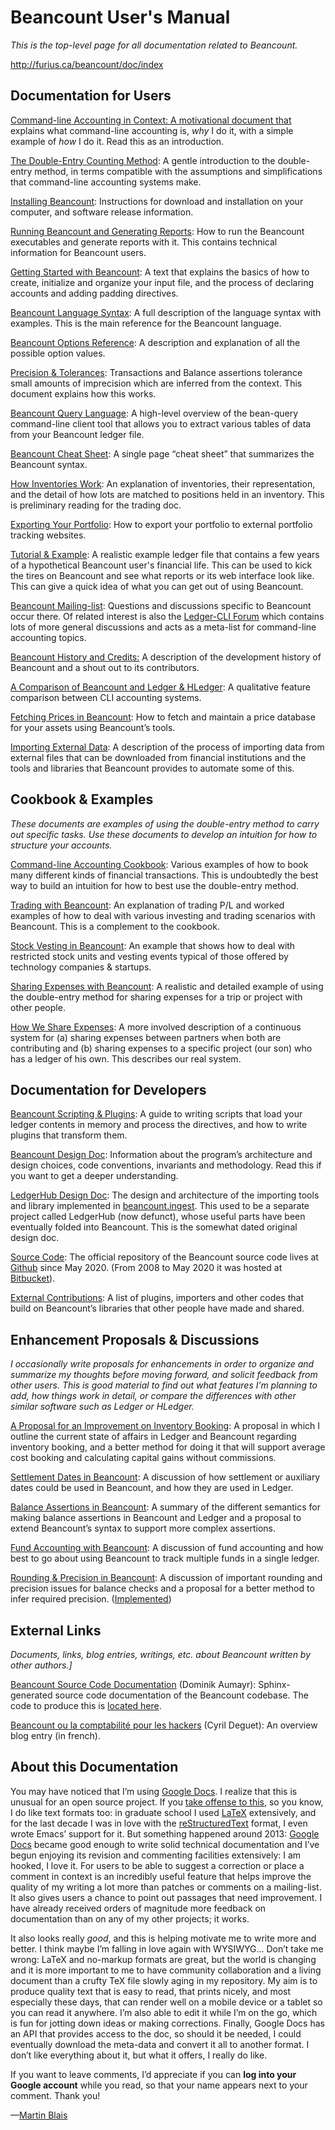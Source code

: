 Beancount User's Manual<a id="title"></a>
=========================================

*This is the top-level page for all documentation related to Beancount.*

[<span class="underline">http://furius.ca/beancount/doc/index</span>](http://furius.ca/beancount/doc/index)

Documentation for Users<a id="documentation-for-users"></a>
-----------------------------------------------------------

[<span class="underline">Command-line Accounting in Context</span>: A motivational document that](01_command_line_accounting_in_context.md) explains what command-line accounting is, *why* I do it, with a simple example of *how* I do it. Read this as an introduction.

[<span class="underline">The Double-Entry Counting Method</span>](02_the_double_entry_counting_method.md): A gentle introduction to the double-entry method, in terms compatible with the assumptions and simplifications that command-line accounting systems make.

[<span class="underline">Installing Beancount</span>](03_installing_beancount.md): Instructions for download and installation on your computer, and software release information.

[<span class="underline">Running Beancount and Generating Reports</span>](04_running_beancount_and_generating_reports.md): How to run the Beancount executables and generate reports with it. This contains technical information for Beancount users.

[<span class="underline">Getting Started with Beancount</span>](05_getting_started_with_beancount.md): A text that explains the basics of how to create, initialize and organize your input file, and the process of declaring accounts and adding padding directives.

[<span class="underline">Beancount Language Syntax</span>](06_beancount_language_syntax.md): A full description of the language syntax with examples. This is the main reference for the Beancount language.

[<span class="underline">Beancount Options Reference</span>](07_beancount_options_reference.md): A description and explanation of all the possible option values.

[<span class="underline">Precision & Tolerances</span>](08_precision_tolerances.md): Transactions and Balance assertions tolerance small amounts of imprecision which are inferred from the context. This document explains how this works.

[<span class="underline">Beancount Query Language</span>](09_beancount_query_language.md): A high-level overview of the bean-query command-line client tool that allows you to extract various tables of data from your Beancount ledger file.

[<span class="underline">Beancount Cheat Sheet</span>](10_beancount_cheat_sheet.md): A single page “cheat sheet” that summarizes the Beancount syntax.

[<span class="underline">How Inventories Work</span>](11_how_inventories_work.md): An explanation of inventories, their representation, and the detail of how lots are matched to positions held in an inventory. This is preliminary reading for the trading doc.

[<span class="underline">Exporting Your Portfolio</span>](12_exporting_your_portfolio.md): How to export your portfolio to external portfolio tracking websites.

[<span class="underline">Tutorial & Example</span>](13_tutorial_example.md): A realistic example ledger file that contains a few years of a hypothetical Beancount user's financial life. This can be used to kick the tires on Beancount and see what reports or its web interface look like. This can give a quick idea of what you can get out of using Beancount.

[<span class="underline">Beancount Mailing-list</span>](https://groups.google.com/forum/#!forum/beancount): Questions and discussions specific to Beancount occur there. Of related interest is also the [<span class="underline">Ledger-CLI Forum</span>](https://groups.google.com/forum/#!forum/ledger-cli) which contains lots of more general discussions and acts as a meta-list for command-line accounting topics.

[<span class="underline">Beancount History and Credits:</span>](14_beancount_history_and_credits.md) A description of the development history of Beancount and a shout out to its contributors.

[<span class="underline">A Comparison of Beancount and Ledger & HLedger</span>](15_a_comparison_of_beancount_and_ledger_hledger.md): A qualitative feature comparison between CLI accounting systems.

[<span class="underline">Fetching Prices in Beancount</span>](16_fetching_prices_in_beancount.md): How to fetch and maintain a price database for your assets using Beancount’s tools.

[<span class="underline">Importing External Data</span>](17_importing_external_data.md): A description of the process of importing data from external files that can be downloaded from financial institutions and the tools and libraries that Beancount provides to automate some of this.

Cookbook & Examples<a id="cookbook-examples"></a>
-------------------------------------------------

*These documents are examples of using the double-entry method to carry out specific tasks. Use these documents to develop an intuition for how to structure your accounts.*

[<span class="underline">Command-line Accounting Cookbook</span>](18_command_line_accounting_cookbook.md): Various examples of how to book many different kinds of financial transactions. This is undoubtedly the best way to build an intuition for how to best use the double-entry method.

[<span class="underline">Trading with Beancount</span>](19_trading_with_beancount.md): An explanation of trading P/L and worked examples of how to deal with various investing and trading scenarios with Beancount. This is a complement to the cookbook.

[<span class="underline">Stock Vesting in Beancount</span>](20_stock_vesting_in_beancount.md): An example that shows how to deal with restricted stock units and vesting events typical of those offered by technology companies & startups.

[<span class="underline">Sharing Expenses with Beancount</span>](21_sharing_expenses_with_beancount.md): A realistic and detailed example of using the double-entry method for sharing expenses for a trip or project with other people.

[<span class="underline">How We Share Expenses</span>](22_how_we_share_expenses.md): A more involved description of a continuous system for (a) sharing expenses between partners when both are contributing and (b) sharing expenses to a specific project (our son) who has a ledger of his own. This describes our real system.

Documentation for Developers<a id="documentation-for-developers"></a>
---------------------------------------------------------------------

[<span class="underline">Beancount Scripting & Plugins</span>](23_beancount_scripting_plugins.md): A guide to writing scripts that load your ledger contents in memory and process the directives, and how to write plugins that transform them.

[<span class="underline">Beancount Design Doc</span>](24_beancount_design_doc.md): Information about the program’s architecture and design choices, code conventions, invariants and methodology. Read this if you want to get a deeper understanding.

[<span class="underline">LedgerHub Design Doc</span>](25_ledgerhub_design_doc.md): The design and architecture of the importing tools and library implemented in [<span class="underline">beancount.ingest</span>](https://bitbucket.org/blais/beancount/src/tip/beancount/ingest/). This used to be a separate project called LedgerHub (now defunct), whose useful parts have been eventually folded into Beancount. This is the somewhat dated original design doc.

[<span class="underline">Source Code</span>](https://github.com/beancount/beancount/): The official repository of the Beancount source code lives at [<span class="underline">Github</span>](http://github.com/beancount/beancount/) since May 2020. (From 2008 to May 2020 it was hosted at [<span class="underline">Bitbucket</span>](http://bitbucket.org/blais/beancount)).

[<span class="underline">External Contributions</span>](26_external_contributions.md): A list of plugins, importers and other codes that build on Beancount’s libraries that other people have made and shared.

Enhancement Proposals & Discussions<a id="enhancement-proposals-discussions"></a>
---------------------------------------------------------------------------------

*I occasionally write proposals for enhancements in order to organize and summarize my thoughts before moving forward, and solicit feedback from other users. This is good material to find out what features I’m planning to add, how things work in detail, or compare the differences with other similar software such as Ledger or HLedger.*

[<span class="underline">A Proposal for an Improvement on Inventory Booking</span>](27_a_proposal_for_an_improvement_on_inventory_booking.md): A proposal in which I outline the current state of affairs in Ledger and Beancount regarding inventory booking, and a better method for doing it that will support average cost booking and calculating capital gains without commissions.

[<span class="underline">Settlement Dates in Beancount</span>](28_settlement_dates_in_beancount.md): A discussion of how settlement or auxiliary dates could be used in Beancount, and how they are used in Ledger.

[<span class="underline">Balance Assertions in Beancount</span>](29_balance_assertions_in_beancount.md): A summary of the different semantics for making balance assertions in Beancount and Ledger and a proposal to extend Beancount’s syntax to support more complex assertions.

[<span class="underline">Fund Accounting with Beancount</span>](30_fund_accounting_with_beancount.md): A discussion of fund accounting and how best to go about using Beancount to track multiple funds in a single ledger.

[<span class="underline">Rounding & Precision in Beancount</span>](31_rounding_precision_in_beancount.md): A discussion of important rounding and precision issues for balance checks and a proposal for a better method to infer required precision. ([<span class="underline">Implemented</span>](08_precision_tolerances.md))

External Links<a id="external-links"></a>
-----------------------------------------

*Documents, links, blog entries, writings, etc. about Beancount written by other authors.\]*

[<span class="underline">Beancount Source Code Documentation</span>](http://aumayr.github.io/beancount-docs-static/) (Dominik Aumayr): Sphinx-generated source code documentation of the Beancount codebase. The code to produce this is [<span class="underline">located here</span>](https://github.com/aumayr/beancount-docs).

[<span class="underline">Beancount ou la comptabilité pour les hackers</span>](http://blog.deguet.fr/beancount-comptabilite-pour-hackers/) (Cyril Deguet): An overview blog entry (in french).

About this Documentation<a id="about-this-documentation"></a>
-------------------------------------------------------------

You may have noticed that I’m using [<span class="underline">Google Docs</span>](https://docs.google.com/). I realize that this is unusual for an open source project. If you [<span class="underline">take offense to this</span>](https://groups.google.com/d/msg/ledger-cli/u648SA1o-Ek/yom_P38FCAAJ), so you know, I do like text formats too: in graduate school I used [<span class="underline">LaTeX</span>](http://www.latex-project.org/) extensively, and for the last decade I was in love with the [<span class="underline">reStructuredText</span>](http://docutils.sourceforge.net) format, I even wrote Emacs’ support for it. But something happened around 2013: [<span class="underline">Google Docs</span>](https://docs.google.com/) became good enough to write solid technical documentation and I’ve begun enjoying its revision and commenting facilities extensively: I am hooked, I love it. For users to be able to suggest a correction or place a comment in context is an incredibly useful feature that helps improve the quality of my writing a lot more than patches or comments on a mailing-list. It also gives users a chance to point out passages that need improvement. I have already received orders of magnitude more feedback on documentation than on any of my other projects; it works.

It also looks really *good*, and this is helping motivate me to write more and better. I think maybe I’m falling in love again with WYSIWYG... Don’t take me wrong: LaTeX and no-markup formats are great, but the world is changing and it is more important to me to have community collaboration and a living document than a crufty TeX file slowly aging in my repository. My aim is to produce quality text that is easy to read, that prints nicely, and most especially these days, that can render well on a mobile device or a tablet so you can read it anywhere. I’m also able to edit it while I’m on the go, which is fun for jotting down ideas or making corrections. Finally, Google Docs has an API that provides access to the doc, so should it be needed, I could eventually download the meta-data and convert it all to another format. I don’t like everything about it, but what it offers, I really do like.

If you want to leave comments, I’d appreciate if you can **log into your Google account** while you read, so that your name appears next to your comment. Thank you!

—[<span class="underline">Martin Blais</span>](mailto:blais@furius.ca)
